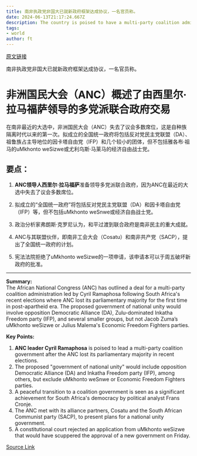 ```yaml
---
title: 南非执政党非国大已就新政府框架达成协议，一名官员称。
date: 2024-06-13T21:17:24.667Z
description: The country is poised to have a multi-party coalition administration led by Cyril Ramaphosa
tags: 
- world
author: ft
---
```


[原文链接](https://ft.com/content/576d733d-690a-4d14-b6fd-7b8db927beb7)

南非执政党非国大已就新政府框架达成协议，一名官员称。

# 非洲国民大会（ANC）概述了由西里尔·拉马福萨领导的多党派联合政府交易

在南非最近的大选中，非洲国民大会（ANC）失去了议会多数席位，这是自种族隔离时代以来的第一次。拟成立的全国统一政府将包括反对党民主党联盟（DA）、祖鲁族占主导地位的因卡塔自由党（IFP）和几个较小的团体，但不包括雅各布·祖马的uMkhonto weSizwe或尤利乌斯·马莱马的经济自由战士党。

## 要点：

1. **ANC领导人西里尔·拉马福萨**准备领导多党派联合政府，因为ANC在最近的大选中失去了议会多数席位。

2. 拟成立的“全国统一政府”将包括反对党民主党联盟（DA）和因卡塔自由党（IFP）等，但不包括uMkhonto weSnwe或经济自由战士党。

3. 政治分析家弗朗斯·克罗尼认为，和平过渡到联合政府是南非民主的重大成就。

4. ANC与其联盟伙伴，即南非工会大会（Cosatu）和南非共产党（SACP），提出了全国统一政府的计划。

5. 宪法法院拒绝了uMkhonto weSizwe的一项申请，该申请本可以于周五破坏新政府的批准。

---

 **Summary:**  
The African National Congress (ANC) has outlined a deal for a multi-party coalition administration led by Cyril Ramaphosa following South Africa's recent elections where ANC lost its parliamentary majority for the first time in post-apartheid era. The proposed government of national unity would involve opposition Democratic Alliance (DA), Zulu-dominated Inkatha Freedom party (IFP), and several smaller groups, but not Jacob Zuma’s uMkhonto weSizwe or Julius Malema's Economic Freedom Fighters parties.

**Key Points:**  
1. **ANC leader Cyril Ramaphosa** is poised to lead a multi-party coalition government after the ANC lost its parliamentary majority in recent elections.
2. The proposed "government of national unity" would include opposition Democratic Alliance (DA) and Inkatha Freedom party (IFP), among others, but exclude uMkhonto weSnwe or Economic Freedom Fighters parties.
3. A peaceful transition to a coalition government is seen as a significant achievement for South Africa's democracy by political analyst Frans Cronje.
4. The ANC met with its alliance partners, Cosatu and the South African Communist party (SACP), to present plans for a national unity government.
5. A constitutional court rejected an application from uMkhonto weSizwe that would have scuppered the approval of a new government on Friday.

[Source Link](https://ft.com/content/576d733d-690a-4d14-b6fd-7b8db927beb7)

